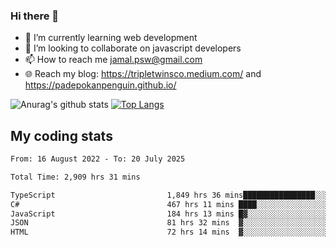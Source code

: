### Hi there 👋

<!--
**padepokanpenguin/padepokanpenguin** is a ✨ _special_ ✨ repository because its `README.md` (this file) appears on your GitHub profile.
-->

- 🌱 I’m currently learning  web development
- 👯 I’m looking to collaborate on javascript developers
- 📫 How to reach me jamal.psw@gmail.com
- 🌐 Reach my blog:
   https://tripletwinsco.medium.com/ and
   https://padepokanpenguin.github.io/

![Anurag's github stats](https://github-readme-stats.vercel.app/api?username=padepokanpenguin&count_private=true&disable_animations=false&show_icons=true&theme=default)
[![Top Langs](https://github-readme-stats.vercel.app/api/top-langs/?username=padepokanpenguin&theme=default&layout=compact)](https://github.com/padepokanpenguin)

## My coding stats

<!--START_SECTION:waka-->

```txt
From: 16 August 2022 - To: 20 July 2025

Total Time: 2,909 hrs 31 mins

TypeScript                         1,849 hrs 36 mins████████████████░░░░░░░░░   63.57 %
C#                                 467 hrs 11 mins ████░░░░░░░░░░░░░░░░░░░░░   16.06 %
JavaScript                         184 hrs 13 mins █▓░░░░░░░░░░░░░░░░░░░░░░░   06.33 %
JSON                               81 hrs 32 mins  ▓░░░░░░░░░░░░░░░░░░░░░░░░   02.80 %
HTML                               72 hrs 14 mins  ▓░░░░░░░░░░░░░░░░░░░░░░░░   02.48 %
```

<!--END_SECTION:waka-->


